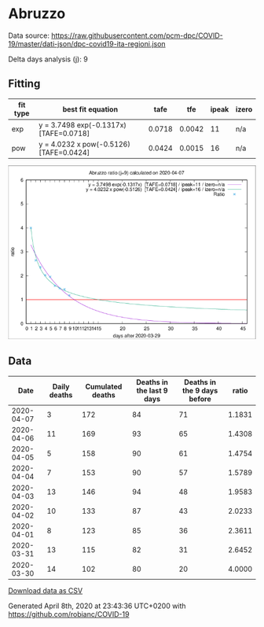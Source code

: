 # Abruzzo

Data source: https://raw.githubusercontent.com/pcm-dpc/COVID-19/master/dati-json/dpc-covid19-ita-regioni.json

Delta days analysis (j): 9

## Fitting 
|fit type|best fit equation|tafe|tfe|ipeak|izero|
|-------|-----|--------|------|---|---|
|exp|y = 3.7498 exp(-0.1317x)  [TAFE=0.0718]|0.0718|0.0042|11|n/a|
|pow|y = 4.0232 x pow(-0.5126)  [TAFE=0.0424]|0.0424|0.0015|16|n/a|

![Plot](COVID-19_abruzzo_j9_2020-04-07.png)

## Data
|Date|Daily deaths|Cumulated deaths|Deaths in the last 9 days|Deaths in the 9 days before|ratio|
|----|----------|-----------|-------|--------------------|-----|
|2020-04-07|3|172|84|71|1.1831|
|2020-04-06|11|169|93|65|1.4308|
|2020-04-05|5|158|90|61|1.4754|
|2020-04-04|7|153|90|57|1.5789|
|2020-04-03|13|146|94|48|1.9583|
|2020-04-02|10|133|87|43|2.0233|
|2020-04-01|8|123|85|36|2.3611|
|2020-03-31|13|115|82|31|2.6452|
|2020-03-30|14|102|80|20|4.0000|

[Download data as CSV](COVID-19_abruzzo_j9_2020-04-07.csv)

Generated April 8th, 2020 at 23:43:36 UTC+0200 with https://github.com/robianc/COVID-19
